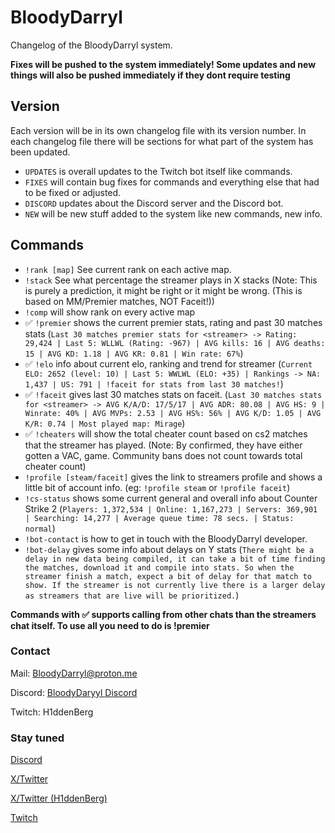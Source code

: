 # BloodyDarryl

Changelog of the BloodyDarryl system.

**Fixes will be pushed to the system immediately! Some updates and new things will also be pushed immediately if they dont require testing**

## Version

Each version will be in its own changelog file with its version number.
In each changelog file there will be sections for what part of the system has been updated.

- `UPDATES` is overall updates to the Twitch bot itself like commands.
- `FIXES` will contain bug fixes for commands and everything else that had to be fixed or adjusted.
- `DISCORD` updates about the Discord server and the Discord bot.
- `NEW` will be new stuff added to the system like new commands, new info.

## Commands

- `!rank [map]` See current rank on each active map.
- `!stack` See what percentage the streamer plays in X stacks (Note: This is purely a prediction, it might be right or it might be wrong. (This is based on MM/Premier matches, NOT Faceit!))
- `!comp` will show rank on every active map
- :white_check_mark: `!premier` shows the current premier stats, rating and past 30 matches stats (`Last 30 matches premier stats for <streamer> -> Rating: 29,424 | Last 5: WLLWL (Rating: -967) | AVG kills: 16 | AVG deaths: 15 | AVG KD: 1.18 | AVG KR: 0.81 | Win rate: 67%`)
- :white_check_mark: `!elo` info about current elo, ranking and trend for streamer (`Current ELO: 2652 (level: 10) | Last 5: WWLWL (ELO: +35) | Rankings -> NA: 1,437 | US: 791 | !faceit for stats from last 30 matches!`)
- :white_check_mark: `!faceit` gives last 30 matches stats on faceit. (`Last 30 matches stats for <streamer> -> AVG K/A/D: 17/5/17 | AVG ADR: 80.08 | AVG HS: 9 | Winrate: 40% | AVG MVPs: 2.53 | AVG HS%: 56% | AVG K/D: 1.05 | AVG K/R: 0.74 | Most played map: Mirage`)
- :white_check_mark: `!cheaters` will show the total cheater count based on cs2 matches that the streamer has played. (Note: By confirmed, they have either gotten a VAC, game. Community bans does not count towards total cheater count)
- `!profile [steam/faceit]` gives the link to streamers profile and shows a little bit of account info. (eg: `!profile steam` or `!profile faceit`)
- `!cs-status` shows some current general and overall info about Counter Strike 2 (`Players: 1,372,534 | Online: 1,167,273 | Servers: 369,901 | Searching: 14,277 | Average queue time: 78 secs. | Status: normal`)
- `!bot-contact` is how to get in touch with the BloodyDarryl developer.
- `!bot-delay` gives some info about delays on Y stats (`There might be a delay in new data being compiled, it can take a bit of time finding the matches, download it and compile into stats. So when the streamer finish a match, expect a bit of delay for that match to show. If the streamer is not currently live there is a larger delay as streamers that are live will be prioritized.`)

**Commands with :white_check_mark: supports calling from other chats than the streamers chat itself. To use all you need to do is !premier <Twitch username>**

### Contact

Mail: BloodyDarryl@proton.me

Discord: [BloodyDaryyl Discord](https://discord.gg/6AxStFS5zr)

Twitch: H1ddenBerg

### Stay tuned

[Discord](https://discord.gg/6AxStFS5zr)

[X/Twitter](https://x.com/BloodyDarryl)

[X/Twitter (H1ddenBerg)](https://x.com/H1ddenBerg)

[Twitch](https://www.twitch.tv/bloodydarryl)
